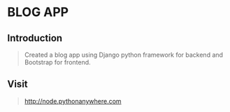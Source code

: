 # BLOG APP

## Introduction

>Created a blog app using Django python framework for backend and Bootstrap for frontend.


## Visit

> http://node.pythonanywhere.com
